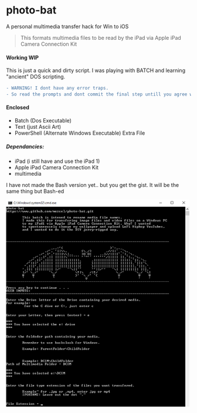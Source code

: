 # photo-bat
A personal multimedia transfer hack for Win to iOS

> This formats multimedia files to be read by the iPad via Apple iPad Camera Connection Kit

#### Working WIP
This is just a quick and dirty script. I was playing with BATCH and learning "ancient" DOS scripting.
```diff
- WARNING! I dont have any error traps.
- So read the prompts and dont commit the final step untill you agree with the confirmation screen.
```

#### Enclosed
* Batch (Dos Executable)
* Text (just Ascii Art)
* PowerShell (Alternate Windows Executable) Extra File

##### Dependancies:
* iPad (i still have and use the iPad 1)
* Apple iPad Camera Connection Kit
* multimedia

I have not made the Bash version yet.. but you get the gist. It will be the same thing but Bash-ed

![screenshot](batscreenshot.png?raw=true "the bat is just a logo")
